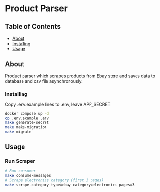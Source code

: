 # Product Parser

## Table of Contents

- [About](#about)
- [Installing](#installing)
- [Usage](#usage)

## About <a name = "about"></a>

Product parser which scrapes products from Ebay store and saves data to database and csv file asynchronously.

### Installing <a name = "installing"></a>

Copy .env.example lines to .env, leave APP_SECRET

```bash
docker compose up -d
cp .env.example .env
make generate-secret
make make-migration
make migrate
```

## Usage <a name = "usage"></a>

### Run Scraper
```bash
# Run consumer 
make consume-messages
# Scrape electronics category (first 3 pages)
make scrape-category type=ebay category=electronics pages=3
```
